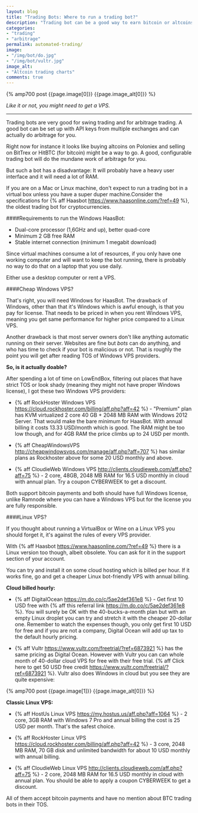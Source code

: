 ```yaml
---
layout: blog
title: "Trading Bots: Where to run a trading bot?"
description: "Trading bot can be a good way to earn bitcoin or altcoins. It is not quite a passive income though."
categories:
- "trading"
- "arbitrage"
permalink: automated-trading/
image:
- "/img/bot/do.jpg"
- "/img/bot/vultr.jpg"
image_alt:
- "Altcoin trading charts"
comments: true
---
```


{% amp700 post {{page.image[0]}} {{page.image_alt[0]}} %}

_Like it or not, you might need to get a VPS._

_____________________

Trading bots are very good for swing trading and for arbitrage trading. A good bot can be set up with API keys from multiple exchanges and can actually do arbitrage for you.

Right now for instance it looks like buying altcoins on Poloniex and selling on BitTrex or HitBTC (for bitcoin) might be a way to go. A good, configurable trading bot will do the mundane work of arbitrage for you.

But such a bot has a disadvantage: It will probably have a heavy user interface and it will need a lot of RAM.

If you are on a Mac or Linux machine, don't expect to run a trading bot in a virtual box unless you have a super duper machine.Consider the specifications for {% aff Haasbot https://www.haasonline.com/?ref=49 %}, the oldest trading bot for cryptocurrencies.

####Requirements to run the Windows HaasBot:

* Dual-core processor (1,6GHz and up), better quad-core
* Minimum 2 GB free RAM
* Stable internet connection (minimum 1 megabit download)

Since virtual machines consume a lot of resources, if you only have one working computer and will want to keep the bot running, there is probably no way to do that on a laptop that you use daily.

Either use a desktop computer or rent a VPS.

####Cheap Windows VPS?

That's right, you will need Windows for HaasBot. The drawback of Windows, other than that it's Windows which is awful enough, is that you pay for license. That needs to be priced in when you rent Windows VPS, meaning you get same performance for higher price compared to a Linux VPS.

Another drawback is that most server owners don't like anything automatic running on their server. Websites are fine but _bots_ can do anything, and who has time to check if your bot is malicious or not. That is roughly the point you will get after reading TOS of Windows VPS providers.

**So, is it actually doable?**

After spending a lot of time on LowEndBox, filtering out places that have strict TOS or look shady (meaning they might not have proper Windows license), I got these two Windows VPS providers:

* {% aff RockHoster Windows VPS https://cloud.rockhoster.com/billing/aff.php?aff=42 %} - "Premium" plan has KVM virtualized 2 core 40 GB + 2048 MB RAM with Windows 2012 Server. That would make the bare minimum for HaasBot. With annual billing it costs 13.33 USD/month which is good. The RAM might be too low though, and for 4GB RAM the price climbs up to 24 USD per month.

* {% aff CheapWindowsVPS http://cheapwindowsvps.com/manage/aff.php?aff=707 %} has similar plans as Rockhoster above for some 20 USD monthly and above.

* {% aff CloudieWeb Windows VPS  http://clients.cloudieweb.com/aff.php?aff=75 %} - 2 core, 48GB, 2048 MB RAM for 16.5 USD monthly in cloud with annual plan. Try a coupon CYBERWEEK to get a discount.


Both support bitcoin payments and both should have full Windows license, unlike Ramnode where you can have a Windows VPS but for the license you are fully responsible.

####Linux VPS?

If you thought about running a VirtualBox or Wine on a Linux VPS you should forget it, it's against the rules of every VPS provider.

With {% aff Haasbot https://www.haasonline.com/?ref=49 %} there is a Linux version too though, albeit obsolete. You can ask for it in the support section of your account.

You can try and install it on some cloud hosting which is billed per hour. If it works fine, go and get a cheaper Linux bot-friendly VPS with annual billing.

**Cloud billed hourly:**

* {% aff DigitalOcean https://m.do.co/c/5ae2def361e8 %} - Get first 10 USD free with {% aff this referral link https://m.do.co/c/5ae2def361e8 %}. You will surely be OK with the 40-bucks-a-month plan but with an empty Linux droplet you can try and stretch it with the cheaper 20-dollar one. Remember to watch the expenses though, you only get first 10 USD for free and if you are not a company, Digital Ocean will add up tax to the default hourly pricing.

* {% aff Vultr https://www.vultr.com/freetrial/?ref=6873921 %} has the same pricing as Digital Ocean. However with Vultr you can can whole month of 40-dollar cloud VPS for free with their free trial. {% aff Click here to get 50 USD free credit https://www.vultr.com/freetrial/?ref=6873921 %}. Vultr also does Windows in cloud but you see they are quite expensive:

{% amp700 post {{page.image[1]}} {{page.image_alt[0]}} %}

**Classic Linux VPS:**

* {% aff HostUs Linux VPS https://my.hostus.us/aff.php?aff=1064 %} - 2 core, 3GB RAM with Windows 7 Pro and annual billing the cost is 25 USD per month. That's the safest choice.

* {% aff RockHoster Linux VPS  https://cloud.rockhoster.com/billing/aff.php?aff=42 %} - 3 core, 2048 MB RAM, 70 GB disk and unlimited bandwidth for about 10 USD monthly with annual billing.

* {% aff CloudieWeb Linux VPS  http://clients.cloudieweb.com/aff.php?aff=75 %} - 2 core, 2048 MB RAM for 16.5 USD monthly in cloud with annual plan. You should be able to apply a coupon CYBERWEEK to get a discount.

All of them accept bitcoin payments and have no mention about BTC trading bots in their TOS.
